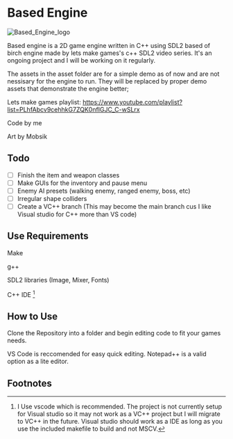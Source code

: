 # Based Engine

![Based_Engine_logo](https://user-images.githubusercontent.com/76536315/235335455-d4e34e22-4040-49be-ba77-31bdb6cd34b4.png)

Based engine is a 2D game engine written in C++ using SDL2 based of birch engine made by lets make games's c++ SDL2 video series. It's an ongoing project and I will be working on it regularly.

The assets in the asset folder are for a simple demo as of now and are not nessisary for the engine to run. They will be replaced by proper demo assets that demonstrate the engine better;

Lets make games playlist:
<https://www.youtube.com/playlist?list=PLhfAbcv9cehhkG7ZQK0nfIGJC_C-wSLrx>

Code by me

Art by Mobsik

## Todo

- [ ] Finish the item and weapon classes
- [ ] Make GUIs for the inventory and pause menu
- [ ] Enemy AI presets (walking enemy, ranged enemy, boss, etc)
- [ ] Irregular shape colliders
- [ ] Create a VC++ branch (This may become the main branch cus I like Visual studio for C++ more than VS code)

## Use Requirements

Make

g++

SDL2 libraries (Image, Mixer, Fonts)

C++ IDE [^1]

[^1]: I Use vscode which is recommended. The project is not currently setup for Visual studio so it may not work as a VC++ project but I will migrate to VC++ in the future. Visual studio should work as a IDE as long as you use the included makefile to build and not MSCV.

## How to Use

Clone the Repository into a folder and begin editing code to fit your games needs.

VS Code is reccomended for easy quick editing.
Notepad++ is a valid option as a lite editor.

## Footnotes
